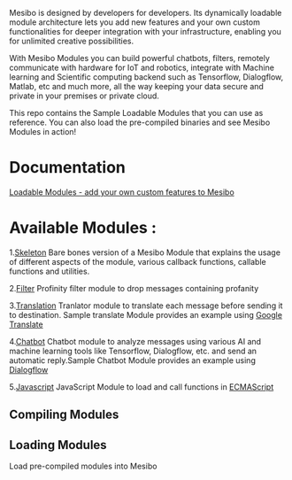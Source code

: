 Mesibo is designed by developers for developers. Its dynamically loadable module architecture lets you add new features and your own custom functionalities for deeper integration with your infrastructure, enabling you for unlimited creative possibilities.

With Mesibo Modules you can build powerful chatbots, filters, remotely communicate with hardware for IoT and robotics, integrate with Machine learning and Scientific computing backend such as Tensorflow, Dialogflow, Matlab, etc and much more, all the way keeping your data secure and private in your premises or private cloud.

This repo contains the Sample Loadable Modules that you can use as reference. You can also load the pre-compiled binaries and see Mesibo Modules in action!

# Documentation 
[Loadable Modules - add your own custom features to Mesibo](https://mesibo.com/documentation/loadable-modules/)

# Available Modules  :

1.[Skeleton]()   Bare bones version of a Mesibo Module that explains the usage of different aspects of the module, various callback functions, callable functions and utilities.

2.[Filter]()   Profinity filter module to drop messages containing profanity

3.[Translation]()   Tranlator module to translate each message before sending it to destination. Sample translate Module provides an example using [Google Translate](https://cloud.google.com/translate)

4.[Chatbot]()   Chatbot module to analyze messages using various AI and machine learning tools like Tensorflow, Dialogflow, etc. and send an automatic reply.Sample Chatbot Module provides an example using [Dialogflow](https://dialogflow.com)

5.[Javascript]()   JavaScript Module to load and call functions in [ECMAScript](http://www.ecma-international.org/ecma-262/5.1/)

## Compiling Modules

## Loading Modules
Load pre-compiled modules into Mesibo

